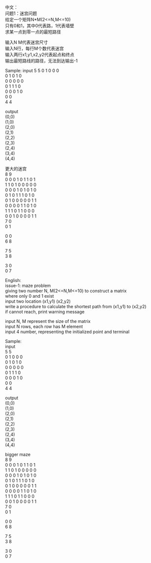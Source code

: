 中文：  
问题1：迷宫问题  
给定一个矩阵N*M(2<=N,M<=10)  
只有0和1，其中0代表路，1代表墙壁  
求某一点到零一点的最短路径  
  
输入N M代表迷宫尺寸  
输入N行，每行M个数代表迷宫  
输入两行x1,y1,x2,y2代表起点和终点  
输出最短路线的路径，无法到达输出-1  
  
Sample:
input
5 5
0 1 0 0 0  
0 1 0 1 0  
0 0 0 0 0  
0 1 1 1 0  
0 0 0 1 0  
0 0  
4 4  
  
output  
(0,0)  
(1,0)  
(2,0)  
(2,1)  
(2,2)  
(2,3)  
(2,4)  
(3,4)  
(4,4)  

更大的迷宫  
8 9  
0 0 0 1 0 1 1 0 1  
1 1 0 1 0 0 0 0 0  
0 0 0 1 0 1 0 1 0  
0 1 0 1 1 1 0 1 0  
0 1 0 0 0 0 0 1 1  
0 0 0 0 1 1 0 1 0  
1 1 1 0 1 1 0 0 0  
0 0 1 0 0 0 0 1 1  
7 0  
0 1  
  
0 0  
6 8  
  
7 5  
3 8  
  
3 0  
0 7  
  
English:  
issue-1: maze problem  
giving two number N, M(2<=N,M<=10) to construct a matrix  
where only 0 and 1 exist  
input two location (x1,y1) (x2,y2)  
write a procedure to calculate the shortest path from (x1,y1) to (x2,y2)  
if cannot reach, print warning message  
  
input N, M represent the size of the matrix  
input N rows, each row has M element  
input 4 number, representing the initialized point and terminal  
  
Sample:  
input  
5 5  
0 1 0 0 0  
0 1 0 1 0  
0 0 0 0 0  
0 1 1 1 0  
0 0 0 1 0  
0 0  
4 4  
  
output  
(0,0)  
(1,0)  
(2,0)  
(2,1)  
(2,2)  
(2,3)  
(2,4)  
(3,4)  
(4,4)  
  
bigger maze  
8 9  
0 0 0 1 0 1 1 0 1  
1 1 0 1 0 0 0 0 0  
0 0 0 1 0 1 0 1 0  
0 1 0 1 1 1 0 1 0  
0 1 0 0 0 0 0 1 1  
0 0 0 0 1 1 0 1 0  
1 1 1 0 1 1 0 0 0  
0 0 1 0 0 0 0 1 1  
7 0  
0 1  
  
0 0  
6 8  
  
7 5  
3 8  
  
3 0  
0 7  
